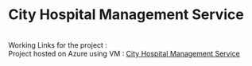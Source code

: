 <h1>City Hospital Management Service</h1><br>
Working Links for the project : <br>
Project hosted on Azure using VM : <a href="52.136.116.225/city hospital management service">City Hospital Management Service</a>
